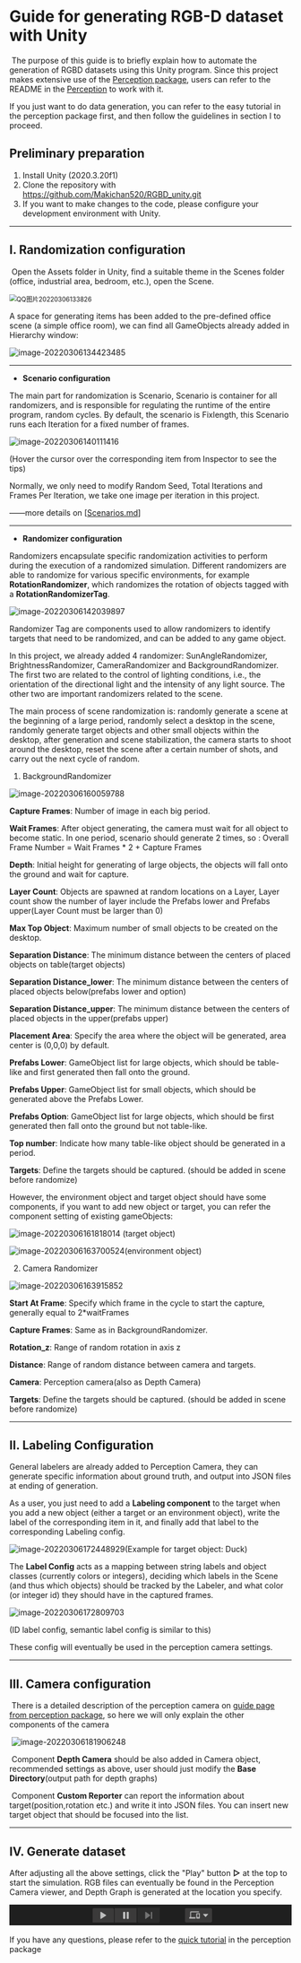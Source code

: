 # Guide for generating RGB-D dataset with Unity



​	The purpose of this guide is to briefly explain how to automate the generation of RGBD datasets using this Unity program. Since this project makes extensive use of the [Perception package](https://github.com/Unity-Technologies/com.unity.perception), users can refer to the README in the [Perception](https://github.com/Unity-Technologies/com.unity.perception) to work with it.

If you just want to do data generation, you can refer to the easy tutorial in the perception package first, and then follow the guidelines in section Ⅰ to proceed.



##   Preliminary preparation

1. Install Unity (2020.3.20f1)
2. Clone the repository with https://github.com/Makichan520/RGBD_unity.git
3. If you want to make changes to the code, please configure your development environment with Unity.

______________



## Ⅰ. Randomization configuration

​	Open the Assets folder in Unity, find a suitable theme in the Scenes folder (office, industrial area, bedroom, etc.), open the Scene. <Only available for office scenarios so far>

<img src="https://gitee.com/Makichan520/pics/raw/master/Picgo+Gitee图床/QQ图片20220306133826.jpg" alt="QQ图片20220306133826" style="zoom:80%;" /> 

A space for generating items has been added to the pre-defined office scene (a simple office room), we can find all GameObjects already added in Hierarchy window:

![image-20220306134423485](https://gitee.com/Makichan520/pics/raw/master/Picgo+Gitee图床/image-20220306134423485.png) 



___

- **Scenario configuration**

The main part for randomization is Scenario, Scenario is container for all randomizers, and is responsible for regulating the runtime of the entire program, random cycles. By default, the scenario is Fixlength, this Scenario runs each Iteration for a fixed number of frames.

![image-20220306140111416](https://gitee.com/Makichan520/pics/raw/master/Picgo+Gitee图床/image-20220306140111416.png) 

(Hover the cursor over the corresponding item from Inspector to see the tips)

Normally, we only need to modify Random Seed, Total Iterations and Frames Per Iteration, we take one image per iteration in this project.

——more details on [[Scenarios.md](https://github.com/Unity-Technologies/com.unity.perception/blob/main/com.unity.perception/Documentation~/Randomization/Scenarios.md)]

------------------------

- **Randomizer configuration**

Randomizers encapsulate specific randomization activities to perform during the execution of a randomized simulation. Different randomizers are able to randomize for various specific environments, for example **RotationRandomizer**, which randomizes the rotation of objects tagged with a **RotationRandomizerTag**.

![image-20220306142039897](https://gitee.com/Makichan520/pics/raw/master/Picgo+Gitee图床/image-20220306142039897.png) 

Randomizer Tag are components used to allow randomizers to identify targets that need to be randomized, and can be added to any game object.



In this project, we already added 4 randomizer: SunAngleRandomizer, BrightnessRandomizer, CameraRandomizer and BackgroundRandomizer. The first two are related to the control of lighting conditions, i.e., the orientation of the directional light and the intensity of any light source. The other two are important randomizers related to the scene.

The main process of scene randomization is: randomly generate a scene at the beginning of a large period, randomly select a desktop in the scene, randomly generate target objects and other small objects within the desktop, after generation and scene stabilization, the camera starts to shoot around the desktop, reset the scene after a certain number of shots, and carry out the next cycle of random.

1. BackgroundRandomizer

![image-20220306160059788](https://gitee.com/Makichan520/pics/raw/master/Picgo+Gitee图床/image-20220306160059788.png) 

**Capture Frames**: Number of image in each big period.

**Wait Frames**: After object generating, the camera must wait for all object to become static. In one period, scenario should generate 2 times, so : Overall Frame Number = Wait Frames * 2 + Capture Frames

**Depth**: Initial height for generating of large objects, the objects will fall onto the ground and wait for capture.

**Layer Count**: Objects are spawned at random locations on a Layer, Layer count show the number of layer include the Prefabs lower and Prefabs upper(Layer Count must be larger than 0)

**Max Top Object**: Maximum number of small objects to be created on the desktop.

**Separation Distance**: The minimum distance between the centers of placed objects on table(target objects)

**Separation Distance_lower**: The minimum distance between the centers of placed objects below(prefabs lower and option)

**Separation Distance_upper**: The minimum distance between the centers of placed objects in the upper(prefabs upper)

**Placement Area**: Specify the area where the object will be generated, area center is (0,0,0) by default.

**Prefabs Lower**: GameObject list for large objects, which should be table-like and first generated then fall onto the ground.

**Prefabs Upper**: GameObject list for small objects, which should be generated above the Prefabs Lower.

**Prefabs Option**: GameObject list for large objects, which should be first generated then fall onto the ground but not table-like.

**Top number**: Indicate how many table-like object should be generated in a period.

**Targets**: Define the targets should be captured. (should be added in scene before randomize)



However, the environment object and target object should have some components, if you want to add new object or target, you can refer the component setting of existing gameObjects:

![image-20220306161818014](https://gitee.com/Makichan520/pics/raw/master/Picgo+Gitee图床/image-20220306161818014.png) (target object)

![image-20220306163700524](https://gitee.com/Makichan520/pics/raw/master/Picgo+Gitee图床/image-20220306163700524.png)(environment object)



2. Camera Randomizer

![image-20220306163915852](https://gitee.com/Makichan520/pics/raw/master/Picgo+Gitee图床/image-20220306163915852.png) 

**Start At Frame**: Specify which frame in the cycle to start the capture, generally equal to 2*waitFrames

**Capture Frames**: Same as in BackgroundRandomizer.

**Rotation_z**: Range of random rotation in axis z

**Distance**: Range of random distance between camera and targets.

**Camera**: Perception camera(also as Depth Camera)

**Targets**: Define the targets should be captured. (should be added in scene before randomize)



_____________

## Ⅱ. Labeling Configuration

General labelers are already added to Perception Camera, they can generate specific information about ground truth, and output into JSON files at ending of generation.

As a user, you just need to add a **Labeling component** to the target when you add a new object (either a target or an environment object), write the label of the corresponding item in it, and finally add that label to the corresponding Labeling config.

![image-20220306172448929](https://gitee.com/Makichan520/pics/raw/master/Picgo+Gitee图床/image-20220306172448929.png)(Example for target object: Duck)

The **Label Config** acts as a mapping between string labels and object classes (currently colors or integers), deciding which labels in the Scene (and thus which objects) should be tracked by the Labeler, and what color (or integer id) they should have in the captured frames.

![image-20220306172809703](https://gitee.com/Makichan520/pics/raw/master/Picgo+Gitee图床/image-20220306172809703.png) 

(ID label config, semantic label config is similar to this)

These config will eventually be used in the perception camera settings.

____



## Ⅲ. Camera configuration

​	There is a detailed description of the perception camera on [guide page from perception package](https://github.com/Unity-Technologies/com.unity.perception/blob/main/com.unity.perception/Documentation~/PerceptionCamera.md), so here we will only explain the other components of the camera

​	![image-20220306181906248](https://gitee.com/Makichan520/pics/raw/master/Picgo+Gitee图床/image-20220306181906248.png)

​	Component **Depth Camera** should be also added in Camera object, recommended settings as above, user should just  modify the **Base Directory**(output path for depth graphs)

​	Component **Custom Reporter** can report the information about target(position,rotation etc.) and write it into JSON files. You can insert new target object that should be focused into the list.

------------

## 

## Ⅳ. Generate dataset

After adjusting all the above settings, click the "Play" button **▷** at the top to start the simulation. RGB files can eventually be found in the Perception Camera viewer, and Depth Graph is generated at the location you specify.

![img](https://github.com/Unity-Technologies/com.unity.perception/raw/main/com.unity.perception/Documentation~/Tutorial/Images/play.png)

If you have any questions, please refer to the [quick tutorial](https://github.com/Unity-Technologies/com.unity.perception/blob/main/com.unity.perception/Documentation~/Tutorial/Phase1.md) in the perception package